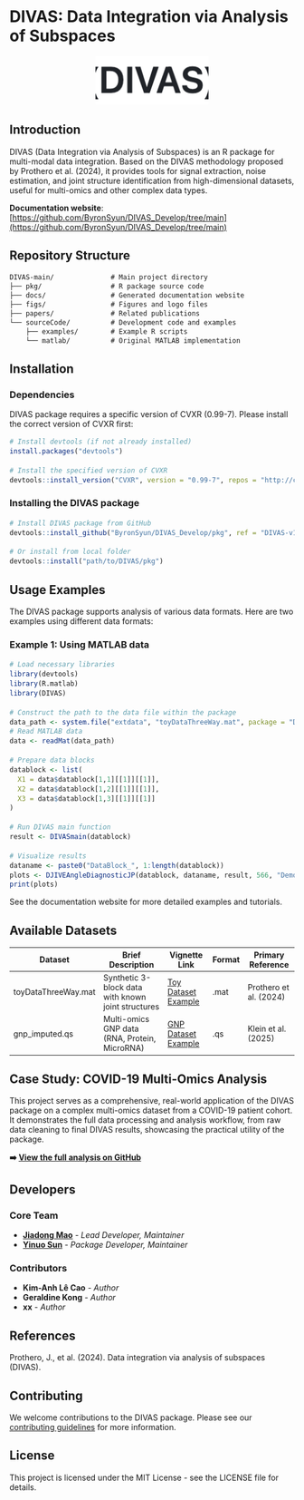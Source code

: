 # DIVAS: Data Integration via Analysis of Subspaces

<p align="center">
<img src="man/figures/DIVAS_logo.png" width="200" alt="DIVAS Logo">
</p>

## Introduction

DIVAS (Data Integration via Analysis of Subspaces) is an R package for multi-modal data integration. Based on the DIVAS methodology proposed by Prothero et al. (2024), it provides tools for signal extraction, noise estimation, and joint structure identification from high-dimensional datasets, useful for multi-omics and other complex data types.

**Documentation website**: [https://github.com/ByronSyun/DIVAS_Develop/tree/main](https://github.com/ByronSyun/DIVAS_Develop/tree/main)

## Repository Structure

```
DIVAS-main/              # Main project directory
├── pkg/                 # R package source code
├── docs/                # Generated documentation website
├── figs/                # Figures and logo files
├── papers/              # Related publications
└── sourceCode/          # Development code and examples
    ├── examples/        # Example R scripts
    └── matlab/          # Original MATLAB implementation
```

## Installation

### Dependencies

DIVAS package requires a specific version of CVXR (0.99-7). Please install the correct version of CVXR first:

```R
# Install devtools (if not already installed)
install.packages("devtools")

# Install the specified version of CVXR
devtools::install_version("CVXR", version = "0.99-7", repos = "http://cran.us.r-project.org")
```

### Installing the DIVAS package

```R
# Install DIVAS package from GitHub
devtools::install_github("ByronSyun/DIVAS_Develop/pkg", ref = "DIVAS-v1")

# Or install from local folder
devtools::install("path/to/DIVAS/pkg")
```

## Usage Examples

The DIVAS package supports analysis of various data formats. Here are two examples using different data formats:

### Example 1: Using MATLAB data

```R
# Load necessary libraries
library(devtools)
library(R.matlab)
library(DIVAS)

# Construct the path to the data file within the package
data_path <- system.file("extdata", "toyDataThreeWay.mat", package = "DIVAS")
# Read MATLAB data
data <- readMat(data_path)

# Prepare data blocks
datablock <- list(
  X1 = data$datablock[1,1][[1]][[1]],
  X2 = data$datablock[1,2][[1]][[1]],
  X3 = data$datablock[1,3][[1]][[1]]
)

# Run DIVAS main function
result <- DIVASmain(datablock)

# Visualize results
dataname <- paste0("DataBlock_", 1:length(datablock))
plots <- DJIVEAngleDiagnosticJP(datablock, dataname, result, 566, "Demo")
print(plots)
```

See the documentation website for more detailed examples and tutorials.

## Available Datasets

| Dataset             | Brief Description                                  | Vignette Link                                                                          | Format | Primary Reference      |
|---------------------|----------------------------------------------------|----------------------------------------------------------------------------------------|--------|------------------------|
| toyDataThreeWay.mat | Synthetic 3-block data with known joint structures | [Toy Dataset Example](articles/DIVAS_Toy_Dataset_Example.html)                           | .mat   | Prothero et al. (2024) |
| gnp_imputed.qs      | Multi-omics GNP data (RNA, Protein, MicroRNA)      | [GNP Dataset Example](articles/DIVAS_GNP_Dataset_Example.html)                           | .qs    | Klein et al. (2025)    |

## Case Study: COVID-19 Multi-Omics Analysis

This project serves as a comprehensive, real-world application of the DIVAS package on a complex multi-omics dataset from a COVID-19 patient cohort. It demonstrates the full data processing and analysis workflow, from raw data cleaning to final DIVAS results, showcasing the practical utility of the package.

**➡️ [View the full analysis on GitHub](https://github.com/ByronSyun/DIVAS_COVID19_Analysis)**

## Developers

### Core Team

* **[Jiadong Mao](https://github.com/jiadongm)** - *Lead Developer, Maintainer*
* **[Yinuo Sun](https://github.com/ByronSyun)** - *Package Developer, Maintainer*

### Contributors

* **Kim-Anh Lê Cao** - *Author*
* **Geraldine Kong** - *Author*
* **xx** - *Author*

## References

Prothero, J., et al. (2024). Data integration via analysis of subspaces (DIVAS).

## Contributing

We welcome contributions to the DIVAS package. Please see our [contributing guidelines](https://byronsyun.github.io/DIVAS_Develop/articles/contributing.html) for more information.

## License

This project is licensed under the MIT License - see the LICENSE file for details.

